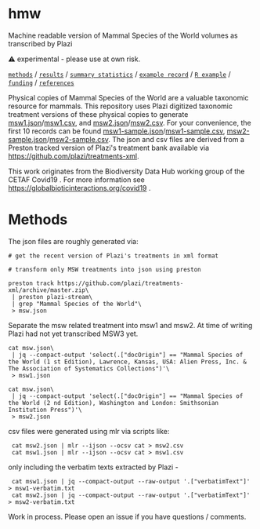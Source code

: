 # hmw
Machine readable version of Mammal Species of the World volumes as transcribed by Plazi

:warning: experimental - please use at own risk.

[`methods`](#methods) / [`results`](#results) / [`summary statistics`](#summary-statistics) / [`example record`](#example-record) / [`R example`](#r-example) / [`funding`](#funding) / [`references`](#references)

Physical copies of Mammal Species of the World are a valuable taxonomic resource for mammals. This repository uses Plazi digitized taxonomic treatment versions of these physical copies to generate [msw1.json](msw1.json)/[msw1.csv](msw1.csv),  and [msw2.json](msw2.json)/[msw2.csv](msw2.csv). For your convenience, the first 10 records can be found [msw1-sample.json](msw1-sample.json)/[msw1-sample.csv](msw2-sample.csv), [msw2-sample.json](msw2-sample.json)/[msw2-sample.csv](msw2-sample.csv). The json and csv files are derived from a Preston tracked version of Plazi's treatment bank available via https://github.com/plazi/treatments-xml.

This work originates from the Biodiversity Data Hub working group of the CETAF Covid19 . For more information see https://globalbioticinteractions.org/covid19 .


# Methods

The json files are roughly generated via:

```
# get the recent version of Plazi's treatments in xml format

# transform only MSW treatments into json using preston

preston track https://github.com/plazi/treatments-xml/archive/master.zip\
 | preston plazi-stream\
 | grep "Mammal Species of the World"\
 > msw.json
```

Separate the msw related treatment into msw1 and msw2. At time of writing Plazi had not yet transcribed MSW3 yet. 

```
cat msw.json\
 | jq --compact-output 'select(.["docOrigin"] == "Mammal Species of the World (1 st Edition), Lawrence, Kansas, USA: Alien Press, Inc. & The Association of Systematics Collections")'\
 > msw1.json 
```


```
cat msw.json\ 
 | jq --compact-output 'select(.["docOrigin"] == "Mammal Species of the World (2 nd Edition), Washington and London: Smithsonian Institution Press")'\
 > msw2.json
```

csv files were generated using mlr via scripts like:

```
 cat msw2.json | mlr --ijson --ocsv cat > msw2.csv
 cat msw1.json | mlr --ijson --ocsv cat > msw1.csv
```

only including the verbatim texts extracted by Plazi - 

```
 cat msw1.json | jq --compact-output --raw-output '.["verbatimText"]' > msw1-verbatim.txt
 cat msw2.json | jq --compact-output --raw-output '.["verbatimText"]' > msw2-verbatim.txt
```



Work in process. Please open an issue if you have questions / comments.
